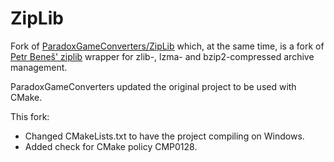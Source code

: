 # ZipLib
Fork of [ParadoxGameConverters/ZipLib](https://github.com/ParadoxGameConverters/ZipLib) which, at the same time, is a fork of [Petr Beneš' ziplib](https://bitbucket.org/wbenny/ziplib/src/master/) wrapper for zlib-, lzma- and bzip2-compressed archive management.

ParadoxGameConverters updated the original project to be used with CMake.

This fork:
- Changed CMakeLists.txt to have the project compiling on Windows.
- Added check for CMake policy CMP0128.
